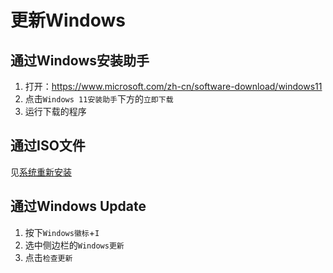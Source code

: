# 更新Windows

## 通过Windows安装助手

1. 打开：<https://www.microsoft.com/zh-cn/software-download/windows11>
2. 点击```Windows 11安装助手```下方的```立即下载```
3. 运行下载的程序

## 通过ISO文件

见[系统重新安装](/Windows相关/系统重新安装.md)

## 通过Windows Update

1. 按下```Windows徽标```+```I```
2. 选中侧边栏的```Windows更新```
3. 点击```检查更新```